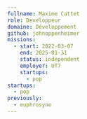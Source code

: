 ```yaml
---
fullname: Maxime Cattet
role: Developpeur
domaine: Développement
github: johnoppenheimer
missions:
  - start: 2022-03-07
    end: 2025-01-31
    status: independent
    employer: UT7
    startups:
      - pop
startups:
  - pop
previously:
  - euphrosyne
---
```

